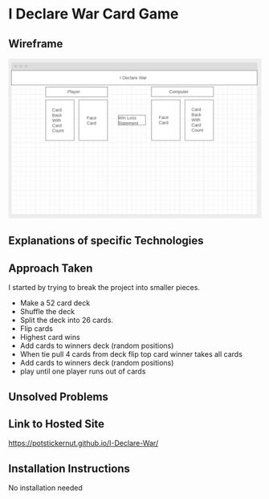# I Declare War Card Game

## Wireframe

![alt text](https://github.com/PotstickerNut/I-Declare-War/blob/main/images/wireframe.jpg?raw=true)

## Explanations of specific Technologies

## Approach Taken

I started by trying to break the project into smaller pieces.

- Make a 52 card deck
- Shuffle the deck
- Split the deck into 26 cards.
- Flip cards
- Highest card wins
- Add cards to winners deck (random positions)
- When tie pull 4 cards from deck flip top card winner takes all cards
- Add cards to winners deck (random positions)
- play until one player runs out of cards

## Unsolved Problems

## Link to Hosted Site

https://potstickernut.github.io/I-Declare-War/

## Installation Instructions

No installation needed
